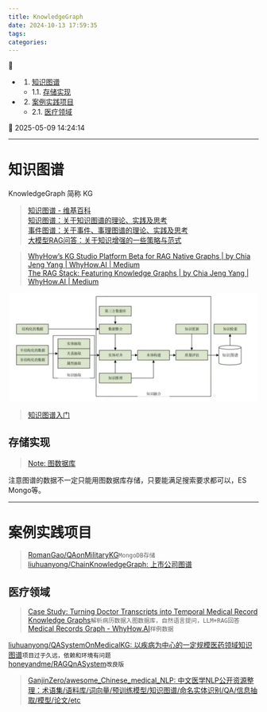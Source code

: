 ```yaml
---
title: KnowledgeGraph
date: 2024-10-13 17:59:35
tags: 
categories: 
---
```


💠

- 1. [知识图谱](#知识图谱)
    - 1.1. [存储实现](#存储实现)
- 2. [案例实践项目](#案例实践项目)
    - 2.1. [医疗领域](#医疗领域)

💠 2025-05-09 14:24:14
****************************************
# 知识图谱
KnowledgeGraph 简称 KG

> [知识图谱 - 维基百科](https://zh.wikipedia.org/zh-cn/%E7%9F%A5%E8%AD%98%E5%9C%96%E8%AD%9C)  
> [知识图谱：关于知识图谱的理论、实践及思考](https://mp.weixin.qq.com/mp/appmsgalbum?__biz=MzAxMjc3MjkyMg==&action=getalbum&album_id=2016530030821998594&scene=126)  
> [事件图谱：关于事件、事理图谱的理论、实践及思考](https://mp.weixin.qq.com/mp/appmsgalbum?__biz=MzAxMjc3MjkyMg==&action=getalbum&album_id=2094954461629612036&scene=126)  
> [大模型RAG问答：关于知识增强的一些策略与范式](https://mp.weixin.qq.com/mp/appmsgalbum?__biz=MzAxMjc3MjkyMg==&action=getalbum&album_id=3276284267911856128&scene=173&subscene=227)  

> [WhyHow’s KG Studio Platform Beta for RAG Native Graphs | by Chia Jeng Yang | WhyHow.AI | Medium](https://medium.com/enterprise-rag/whyhow-ai-kg-studio-platform-beta-rag-native-graphs-1105e5a84ff2)  
> [The RAG Stack: Featuring Knowledge Graphs | by Chia Jeng Yang | WhyHow.AI | Medium](https://medium.com/enterprise-rag/understanding-the-knowledge-graph-rag-opportunity-694b61261a9c)  

![alt text](./img/001-kg-arch.webp)

> [知识图谱入门](https://klose911.github.io/html/ml/knowledge-graph/knowledge-graph.html)  

## 存储实现
> [Note: 图数据库](/Database/Graph.md)  

注意图谱的数据不一定只能用图数据库存储，只要能满足搜索要求都可以，ES Mongo等。

************************

# 案例实践项目

> [RomanGao/QAonMilitaryKG](https://github.com/RomanGao/QAonMilitaryKG)`MongoDB存储`  
> [liuhuanyong/ChainKnowledgeGraph: 上市公司图谱](https://github.com/liuhuanyong/ChainKnowledgeGraph?tab=readme-ov-file)  

## 医疗领域
> [Case Study: Turning Doctor Transcripts into Temporal Medical Record Knowledge Graphs](https://medium.com/enterprise-rag/case-study-turning-doctor-transcripts-into-temporal-medical-record-knowledge-graphs-cf624d4927eb)`解析病历数据入图数据库，自然语言提问，LLM+RAG回答`  
> [Medical Records Graph - WhyHow.AI](https://main--whyhowai.netlify.app/public/graph/673032011997e08c8849316c)`样例数据`  

[liuhuanyong/QASystemOnMedicalKG: 以疾病为中心的一定规模医药领域知识图谱](https://github.com/liuhuanyong/QASystemOnMedicalKG)`项目过于久远，依赖和环境有问题`  
[honeyandme/RAGQnASystem](https://github.com/honeyandme/RAGQnASystem)`改良版`  

> [GanjinZero/awesome_Chinese_medical_NLP: 中文医学NLP公开资源整理：术语集/语料库/词向量/预训练模型/知识图谱/命名实体识别/QA/信息抽取/模型/论文/etc](https://github.com/GanjinZero/awesome_Chinese_medical_NLP)  


